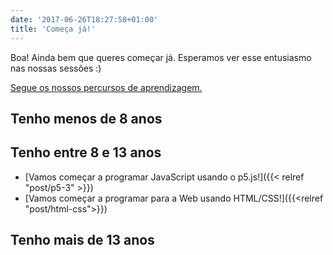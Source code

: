 ```yaml
---
date: '2017-06-26T18:27:58+01:00'
title: 'Começa já!'
---
```


Boa! Ainda bem que queres começar já. Esperamos ver esse entusiasmo nas nossas sessões :)

[Segue os nossos percursos de aprendizagem.](/legacy/)

## Tenho menos de 8 anos

## Tenho entre 8 e 13 anos

- [Vamos começar a programar JavaScript usando o p5.js!]({{< relref "post/p5-3" >}})
- [Vamos começar a programar para a Web usando HTML/CSS!]({{<relref "post/html-css">}})

## Tenho mais de 13 anos
